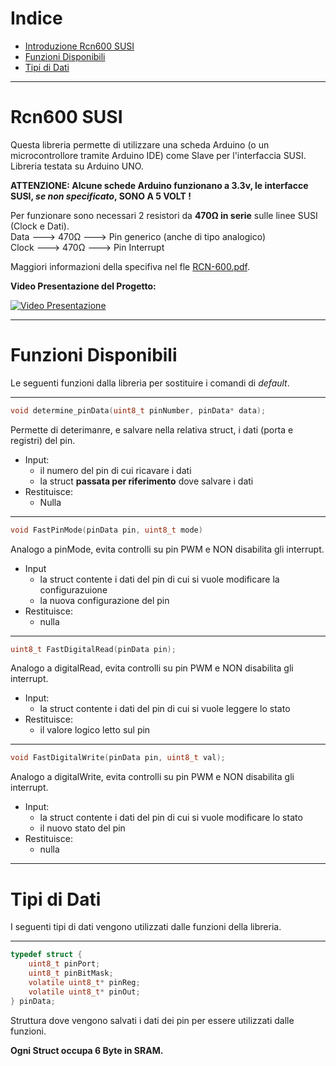 # Indice
* [Introduzione Rcn600 SUSI](#Rcn600-SUSI)
* [Funzioni Disponibili](#Funzioni-Disponibili)
* [Tipi di Dati](#Tipi-di-Dati)

------------

# Rcn600 SUSI
Questa libreria permette di utilizzare una scheda Arduino (o un microcontrollore tramite Arduino IDE) come Slave per l'interfaccia SUSI.<br/>
Libreria testata su Arduino UNO.

**ATTENZIONE: Alcune schede Arduino funzionano a 3.3v, le interfacce SUSI, *se non specificato*, SONO A 5 VOLT !** 

Per funzionare sono necessari 2 resistori da **470Ω in serie** sulle linee SUSI (Clock e Dati).<br/>
Data  ---> 470Ω ---> Pin generico (anche di tipo analogico)<br/>
Clock ---> 470Ω ---> Pin Interrupt<br/>

Maggiori informazioni della specifiva nel fle [RCN-600.pdf](https://github.com/TheFidax/Rcn600/blob/master/RCN-600.pdf).


**Video Presentazione del Progetto:**</br>

[![Video Presentazione](https://img.youtube.com/vi/VzgkDouOvCY/0.jpg)](http://www.youtube.com/watch?v=VzgkDouOvCY)

------------

# Funzioni Disponibili
Le seguenti funzioni dalla libreria per sostituire i comandi di *default*.

------------

```c
void determine_pinData(uint8_t pinNumber, pinData* data);
```
Permette di deterimanre, e salvare nella relativa struct, i dati (porta e registri) del pin.<br/>
- Input:
  - il numero del pin di cui ricavare i dati
  - la struct **passata per riferimento** dove salvare i dati
- Restituisce:
  - Nulla

------------

```c
void FastPinMode(pinData pin, uint8_t mode)
```
Analogo a pinMode, evita controlli su pin PWM e NON disabilita gli interrupt.</br>
- Input
  - la struct contente i dati del pin di cui si vuole modificare la configurazuione
  - la nuova configurazione del pin
- Restituisce:
  - nulla

------------

```c
uint8_t FastDigitalRead(pinData pin);
```
Analogo a digitalRead, evita controlli su pin PWM e NON disabilita gli interrupt.</br>
- Input:
	- la struct contente i dati del pin di cui si vuole leggere lo stato
- Restituisce:
  - il valore logico letto sul pin

------------

```c
void FastDigitalWrite(pinData pin, uint8_t val);
```
Analogo a digitalWrite, evita controlli su pin PWM e NON disabilita gli interrupt.</br>
- Input:
  - la struct contente i dati del pin di cui si vuole modificare lo stato 
  - il nuovo stato del pin
- Restituisce:
  - nulla

------------

# Tipi di Dati
I seguenti tipi di dati vengono utilizzati dalle funzioni della libreria.

------------

```c
typedef struct {
    uint8_t pinPort;
    uint8_t pinBitMask;
    volatile uint8_t* pinReg;
    volatile uint8_t* pinOut;
} pinData;
```
Struttura dove vengono salvati i dati dei pin per essere utilizzati dalle funzioni.

**Ogni Struct occupa 6 Byte in SRAM.**
